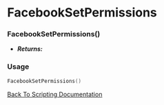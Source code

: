 # FacebookSetPermissions

### FacebookSetPermissions()
- ***Returns:*** 

### Usage

```Lua
FacebookSetPermissions()
```


[Back To Scripting Documentation](../README.md)
